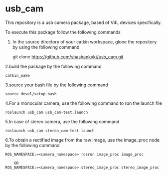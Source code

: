 # usb_cam
This repository is a usb camera package, based of V4L devices specifically. 

To execute this package follow the following commands  
1. In the source directory of your catkin workspace, glone the repository by using the following command

    git clone https://github.com/shashankvkt/usb_cam.git
  
2.build the package by the following command

    catkin_make

3.source your bash file by the following command

    source devel/setup.bash

4.For a monocular camera, use the following command to run the launch file

    roslaunch usb_cam usb_cam-test.launch

5.In case of stereo camera, use the following command

    roslaunch usb_cam stereo_cam-test.launch

6.To obtain a rectified image from the raw image, use the image_proc node by the following command

    ROS_NAMESPACE:=<camera_namespace> rosrun image_proc image_proc

        OR
    ROS_NAMESPACE:=<camera_namespace> stereo_image_proc stereo_image_proc
